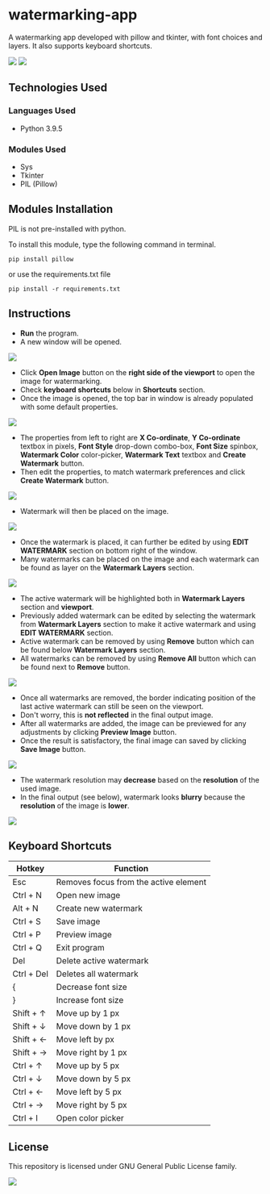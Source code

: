 # watermarking-app
A watermarking app developed with pillow and tkinter, with font choices and layers. It also supports keyboard shortcuts.

![](https://img.shields.io/badge/python-v3.9.5-blue) ![](https://img.shields.io/badge/Pillow-v-yellowgreen)

## Technologies Used
### Languages Used
* Python 3.9.5

### Modules Used
* Sys
* Tkinter
* PIL (Pillow)

## Modules Installation
PIL is not pre-installed with python.

To install this module, type the following command in terminal.

```
pip install pillow
```
or use the requirements.txt file

```
pip install -r requirements.txt
```

## Instructions
* **Run** the program.
* A new window will be opened.

![](https://github.com/Gokul-Atom/watermarking-app/blob/main/Screenshots/screenshot%2001.png)

* Click **Open Image** button on the **right side of the viewport** to open the image for watermarking.
* Check **keyboard shortcuts** below in **Shortcuts** section.
* Once the image is opened, the top bar in window is already populated with some default properties.

![](https://github.com/Gokul-Atom/watermarking-app/blob/main/Screenshots/screenshot%2002.png)

* The properties from left to right are **X Co-ordinate**, **Y Co-ordinate** textbox in pixels, **Font Style** drop-down combo-box, **Font Size** spinbox, **Watermark Color** color-picker, **Watermark Text** textbox and **Create Watermark** button.
* Then edit the properties, to match watermark preferences and click **Create Watermark** button.

![](https://github.com/Gokul-Atom/watermarking-app/blob/main/Screenshots/screenshot%2003.png)

* Watermark will then be placed on the image.

![](https://github.com/Gokul-Atom/watermarking-app/blob/main/Screenshots/screenshot%2004.png)

* Once the watermark is placed, it can further be edited by using **EDIT WATERMARK** section on bottom right of the window.
* Many watermarks can be placed on the image and each watermark can be found as layer on the **Watermark Layers** section.

![](https://github.com/Gokul-Atom/watermarking-app/blob/main/Screenshots/screenshot%2005.png)

* The active watermark will be highlighted both in **Watermark Layers** section and **viewport**.
* Previously added watermark can be edited by selecting the watermark from **Watermark Layers** section to make it active watermark and using **EDIT WATERMARK** section.
* Active watermark can be removed by using **Remove** button which can be found below **Watermark Layers** section.
* All watermarks can be removed by using **Remove All** button which can be found next to **Remove** button.

![](https://github.com/Gokul-Atom/watermarking-app/blob/main/Screenshots/screenshot%2008.png)

* Once all watermarks are removed, the border indicating position of the last active watermark can still be seen on the viewport.
* Don't worry, this is **not reflected** in the final output image.
* After all watermarks are added, the image can be previewed for any adjustments by clicking **Preview Image** button.
* Once the result is satisfactory, the final image can saved by clicking **Save Image** button.

![](https://github.com/Gokul-Atom/watermarking-app/blob/main/Screenshots/screenshot%2006.png)

* The watermark resolution may **decrease** based on the **resolution** of the used image.
* In the final output (see below), watermark looks **blurry** because the **resolution** of the image is **lower**.

![](https://github.com/Gokul-Atom/watermarking-app/blob/main/Screenshots/screenshot%2007.png)

## Keyboard Shortcuts
Hotkey | Function
-|-
Esc | Removes focus from the active element
Ctrl + N | Open new image
Alt + N | Create new watermark
Ctrl + S | Save image
Ctrl + P | Preview image
Ctrl + Q | Exit program
Del | Delete active watermark
Ctrl + Del | Deletes all watermark
{ | Decrease font size
} | Increase font size
Shift + &uarr; | Move up by 1 px
Shift + &darr; | Move down by 1 px
Shift + &larr; | Move left by  px
Shift + &rarr; | Move right by 1 px
Ctrl + &uarr; | Move up by 5 px
Ctrl + &darr; | Move down by 5 px
Ctrl + &larr; | Move left by 5 px
Ctrl + &rarr; | Move right by 5 px
Ctrl + I | Open color picker

## License
This repository is licensed under GNU General Public License family.

![](https://img.shields.io/badge/License-GPL-color)
